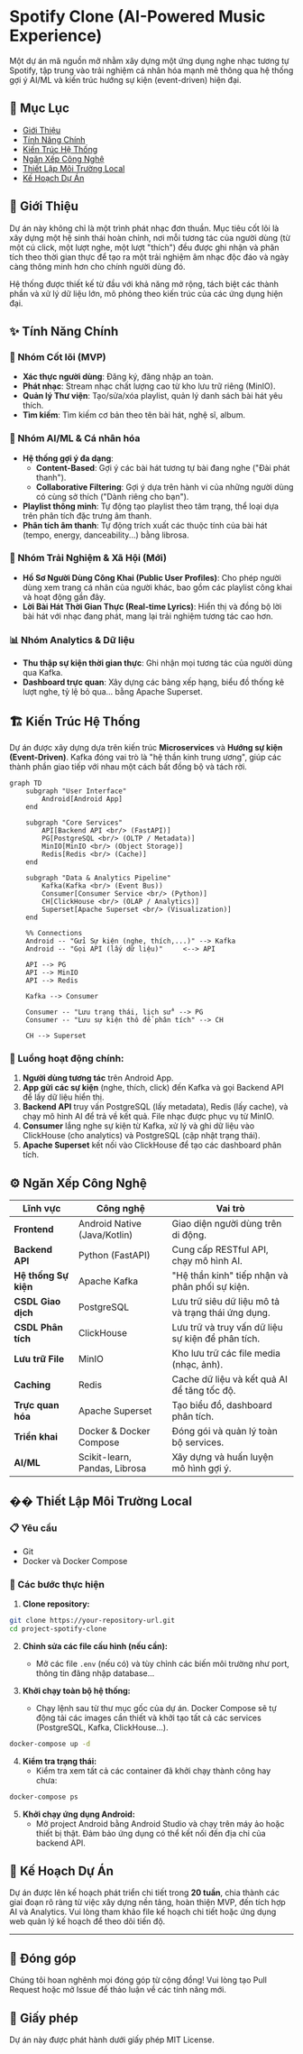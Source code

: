 # Spotify Clone (AI-Powered Music Experience)

Một dự án mã nguồn mở nhằm xây dựng một ứng dụng nghe nhạc tương tự Spotify, tập trung vào trải nghiệm cá nhân hóa mạnh mẽ thông qua hệ thống gợi ý AI/ML và kiến trúc hướng sự kiện (event-driven) hiện đại.

## 📖 Mục Lục

- [Giới Thiệu](#giới-thiệu)
- [Tính Năng Chính](#tính-năng-chính)
- [Kiến Trúc Hệ Thống](#kiến-trúc-hệ-thống)
- [Ngăn Xếp Công Nghệ](#ngăn-xếp-công-nghệ)
- [Thiết Lập Môi Trường Local](#thiết-lập-môi-trường-local)
- [Kế Hoạch Dự Án](#kế-hoạch-dự-án)

## 🎯 Giới Thiệu

Dự án này không chỉ là một trình phát nhạc đơn thuần. Mục tiêu cốt lõi là xây dựng một hệ sinh thái hoàn chỉnh, nơi mỗi tương tác của người dùng (từ một cú click, một lượt nghe, một lượt "thích") đều được ghi nhận và phân tích theo thời gian thực để tạo ra một trải nghiệm âm nhạc độc đáo và ngày càng thông minh hơn cho chính người dùng đó.

Hệ thống được thiết kế từ đầu với khả năng mở rộng, tách biệt các thành phần và xử lý dữ liệu lớn, mô phỏng theo kiến trúc của các ứng dụng hiện đại.

## ✨ Tính Năng Chính

### 🔧 Nhóm Cốt lõi (MVP)

- **Xác thực người dùng**: Đăng ký, đăng nhập an toàn.
- **Phát nhạc**: Stream nhạc chất lượng cao từ kho lưu trữ riêng (MinIO).
- **Quản lý Thư viện**: Tạo/sửa/xóa playlist, quản lý danh sách bài hát yêu thích.
- **Tìm kiếm**: Tìm kiếm cơ bản theo tên bài hát, nghệ sĩ, album.

### 🤖 Nhóm AI/ML & Cá nhân hóa

- **Hệ thống gợi ý đa dạng**:
  - **Content-Based**: Gợi ý các bài hát tương tự bài đang nghe ("Đài phát thanh").
  - **Collaborative Filtering**: Gợi ý dựa trên hành vi của những người dùng có cùng sở thích ("Dành riêng cho bạn").
- **Playlist thông minh**: Tự động tạo playlist theo tâm trạng, thể loại dựa trên phân tích đặc trưng âm thanh.
- **Phân tích âm thanh**: Tự động trích xuất các thuộc tính của bài hát (tempo, energy, danceability...) bằng librosa.

### 👥 Nhóm Trải Nghiệm & Xã Hội (Mới)

- **Hồ Sơ Người Dùng Công Khai (Public User Profiles)**: Cho phép người dùng xem trang cá nhân của người khác, bao gồm các playlist công khai và hoạt động gần đây.
- **Lời Bài Hát Thời Gian Thực (Real-time Lyrics)**: Hiển thị và đồng bộ lời bài hát với nhạc đang phát, mang lại trải nghiệm tương tác cao hơn.

### 📊 Nhóm Analytics & Dữ liệu

- **Thu thập sự kiện thời gian thực**: Ghi nhận mọi tương tác của người dùng qua Kafka.
- **Dashboard trực quan**: Xây dựng các bảng xếp hạng, biểu đồ thống kê lượt nghe, tỷ lệ bỏ qua... bằng Apache Superset.

## 🏗️ Kiến Trúc Hệ Thống

Dự án được xây dựng dựa trên kiến trúc **Microservices** và **Hướng sự kiện (Event-Driven)**. Kafka đóng vai trò là "hệ thần kinh trung ương", giúp các thành phần giao tiếp với nhau một cách bất đồng bộ và tách rời.

```mermaid
graph TD
    subgraph "User Interface"
        Android[Android App]
    end

    subgraph "Core Services"
        API[Backend API <br/> (FastAPI)]
        PG[PostgreSQL <br/> (OLTP / Metadata)]
        MinIO[MinIO <br/> (Object Storage)]
        Redis[Redis <br/> (Cache)]
    end

    subgraph "Data & Analytics Pipeline"
        Kafka(Kafka <br/> (Event Bus))
        Consumer[Consumer Service <br/> (Python)]
        CH[ClickHouse <br/> (OLAP / Analytics)]
        Superset[Apache Superset <br/> (Visualization)]
    end

    %% Connections
    Android -- "Gửi Sự kiện (nghe, thích,...)" --> Kafka
    Android -- "Gọi API (lấy dữ liệu)"     <--> API

    API --> PG
    API --> MinIO
    API --> Redis

    Kafka --> Consumer

    Consumer -- "Lưu trạng thái, lịch sử" --> PG
    Consumer -- "Lưu sự kiện thô để phân tích" --> CH

    CH --> Superset
```

### 🔄 Luồng hoạt động chính:

1. **Người dùng tương tác** trên Android App.
2. **App gửi các sự kiện** (nghe, thích, click) đến Kafka và gọi Backend API để lấy dữ liệu hiển thị.
3. **Backend API** truy vấn PostgreSQL (lấy metadata), Redis (lấy cache), và chạy mô hình AI để trả về kết quả. File nhạc được phục vụ từ MinIO.
4. **Consumer** lắng nghe sự kiện từ Kafka, xử lý và ghi dữ liệu vào ClickHouse (cho analytics) và PostgreSQL (cập nhật trạng thái).
5. **Apache Superset** kết nối vào ClickHouse để tạo các dashboard phân tích.

## ⚙️ Ngăn Xếp Công Nghệ

| **Lĩnh vực**         | **Công nghệ**                 | **Vai trò**                                        |
| -------------------- | ----------------------------- | -------------------------------------------------- |
| **Frontend**         | Android Native (Java/Kotlin)  | Giao diện người dùng trên di động.                 |
| **Backend API**      | Python (FastAPI)              | Cung cấp RESTful API, chạy mô hình AI.             |
| **Hệ thống Sự kiện** | Apache Kafka                  | "Hệ thần kinh" tiếp nhận và phân phối sự kiện.     |
| **CSDL Giao dịch**   | PostgreSQL                    | Lưu trữ siêu dữ liệu mô tả và trạng thái ứng dụng. |
| **CSDL Phân tích**   | ClickHouse                    | Lưu trữ và truy vấn dữ liệu sự kiện để phân tích.  |
| **Lưu trữ File**     | MinIO                         | Kho lưu trữ các file media (nhạc, ảnh).            |
| **Caching**          | Redis                         | Cache dữ liệu và kết quả AI để tăng tốc độ.        |
| **Trực quan hóa**    | Apache Superset               | Tạo biểu đồ, dashboard phân tích.                  |
| **Triển khai**       | Docker & Docker Compose       | Đóng gói và quản lý toàn bộ services.              |
| **AI/ML**            | Scikit-learn, Pandas, Librosa | Xây dựng và huấn luyện mô hình gợi ý.              |

## �� Thiết Lập Môi Trường Local

### 📋 Yêu cầu

- Git
- Docker và Docker Compose

### 🔧 Các bước thực hiện

1. **Clone repository:**

```bash
git clone https://your-repository-url.git
cd project-spotify-clone
```

2. **Chỉnh sửa các file cấu hình (nếu cần):**

   - Mở các file `.env` (nếu có) và tùy chỉnh các biến môi trường như port, thông tin đăng nhập database...

3. **Khởi chạy toàn bộ hệ thống:**
   - Chạy lệnh sau từ thư mục gốc của dự án. Docker Compose sẽ tự động tải các images cần thiết và khởi tạo tất cả các services (PostgreSQL, Kafka, ClickHouse...).

```bash
docker-compose up -d
```

4. **Kiểm tra trạng thái:**
   - Kiểm tra xem tất cả các container đã khởi chạy thành công hay chưa:

```bash
docker-compose ps
```

5. **Khởi chạy ứng dụng Android:**
   - Mở project Android bằng Android Studio và chạy trên máy ảo hoặc thiết bị thật. Đảm bảo ứng dụng có thể kết nối đến địa chỉ của backend API.

## 📅 Kế Hoạch Dự Án

Dự án được lên kế hoạch phát triển chi tiết trong **20 tuần**, chia thành các giai đoạn rõ ràng từ việc xây dựng nền tảng, hoàn thiện MVP, đến tích hợp AI và Analytics. Vui lòng tham khảo file kế hoạch chi tiết hoặc ứng dụng web quản lý kế hoạch để theo dõi tiến độ.

---

## 🤝 Đóng góp

Chúng tôi hoan nghênh mọi đóng góp từ cộng đồng! Vui lòng tạo Pull Request hoặc mở Issue để thảo luận về các tính năng mới.

## 📄 Giấy phép

Dự án này được phát hành dưới giấy phép MIT License.

